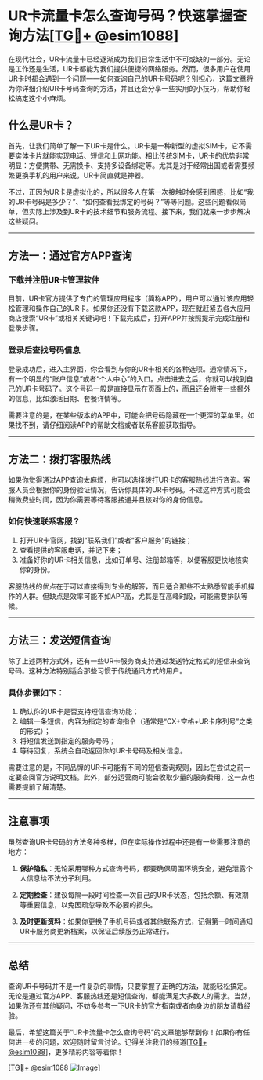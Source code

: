 # UR卡流量卡怎么查询号码？快速掌握查询方法[[TG💪+ @esim1088](https://t.me/s/esim1088)]

在现代社会，UR卡流量卡已经逐渐成为我们日常生活中不可或缺的一部分。无论是工作还是生活，UR卡都能为我们提供便捷的网络服务。然而，很多用户在使用UR卡时都会遇到一个问题——如何查询自己的UR卡号码呢？别担心，这篇文章将为你详细介绍UR卡号码查询的方法，并且还会分享一些实用的小技巧，帮助你轻松搞定这个小麻烦。

## 什么是UR卡？

首先，让我们简单了解一下UR卡是什么。UR卡是一种新型的虚拟SIM卡，它不需要实体卡片就能实现电话、短信和上网功能。相比传统SIM卡，UR卡的优势非常明显：方便携带、无需换卡、支持多设备绑定等。尤其是对于经常出国或者需要频繁更换手机的用户来说，UR卡简直就是神器。

不过，正因为UR卡是虚拟化的，所以很多人在第一次接触时会感到困惑，比如“我的UR卡号码是多少？”、“如何查看我绑定的号码？”等等问题。这些问题看似简单，但实际上涉及到UR卡的技术细节和服务流程。接下来，我们就来一步步解决这些疑问。

---

## 方法一：通过官方APP查询

### 下载并注册UR卡管理软件
目前，UR卡官方提供了专门的管理应用程序（简称APP），用户可以通过该应用轻松管理和操作自己的UR卡。如果你还没有下载这款APP，现在就赶紧去各大应用商店搜索“UR卡”或相关关键词吧！下载完成后，打开APP并按照提示完成注册和登录步骤。

### 登录后查找号码信息
登录成功后，进入主界面，你会看到与你的UR卡相关的各种选项。通常情况下，有一个明显的“账户信息”或者“个人中心”的入口。点击进去之后，你就可以找到自己的UR卡号码了。这个号码一般是直接显示在页面上的，而且还会附带一些额外的信息，比如激活日期、套餐详情等。

需要注意的是，在某些版本的APP中，可能会把号码隐藏在一个更深的菜单里。如果找不到，请仔细阅读APP的帮助文档或者联系客服获取指导。

---

## 方法二：拨打客服热线

如果你觉得通过APP查询太麻烦，也可以选择拨打UR卡的客服热线进行咨询。客服人员会根据你的身份验证情况，告诉你具体的UR卡号码。不过这种方式可能会稍微费些时间，因为你需要等待客服接通并且核对你的身份信息。

### 如何快速联系客服？
1. 打开UR卡官网，找到“联系我们”或者“客户服务”的链接；
2. 查看提供的客服电话，并记下来；
3. 准备好你的UR卡相关信息，比如订单号、注册邮箱等，以便客服更快地核实你的身份。

客服热线的优点在于可以直接得到专业的解答，而且适合那些不太熟悉智能手机操作的人群。但缺点是效率可能不如APP高，尤其是在高峰时段，可能需要排队等候。

---

## 方法三：发送短信查询

除了上述两种方式外，还有一些UR卡服务商支持通过发送特定格式的短信来查询号码。这种方法特别适合那些习惯于传统通讯方式的用户。

### 具体步骤如下：
1. 确认你的UR卡是否支持短信查询功能；
2. 编辑一条短信，内容为指定的查询指令（通常是“CX+空格+UR卡序列号”之类的形式）；
3. 将短信发送到指定的服务号码；
4. 等待回复，系统会自动返回你的UR卡号码及相关信息。

需要注意的是，不同品牌的UR卡可能有不同的短信查询规则，因此在尝试之前一定要查阅官方说明文档。此外，部分运营商可能会收取少量的服务费用，这一点也需要提前了解清楚。

---

## 注意事项

虽然查询UR卡号码的方法多种多样，但在实际操作过程中还是有一些需要注意的地方：

1. **保护隐私**：无论采用哪种方式查询号码，都要确保周围环境安全，避免泄露个人信息给不法分子利用。
   
2. **定期检查**：建议每隔一段时间检查一次自己的UR卡状态，包括余额、有效期等重要信息，以免因疏忽导致不必要的损失。

3. **及时更新资料**：如果你更换了手机号码或者其他联系方式，记得第一时间通知UR卡服务商更新档案，以保证后续服务正常进行。

---

## 总结

查询UR卡号码并不是一件复杂的事情，只要掌握了正确的方法，就能轻松搞定。无论是通过官方APP、客服热线还是短信查询，都能满足大多数人的需求。当然，如果你还有其他疑问，不妨多参考一下UR卡的官方指南或者向身边的朋友请教经验。

最后，希望这篇关于“UR卡流量卡怎么查询号码”的文章能够帮到你！如果你有任何进一步的问题，欢迎随时留言讨论。记得关注我们的频道[[TG💪+ @esim1088](https://t.me/s/esim1088)]，更多精彩内容等着你！

[[TG💪+ @esim1088](https://t.me/s/esim1088) ![Image](https://i.postimg.cc/4NQfJmqS/Snipaste-2025-05-13-00-14-12.png)]